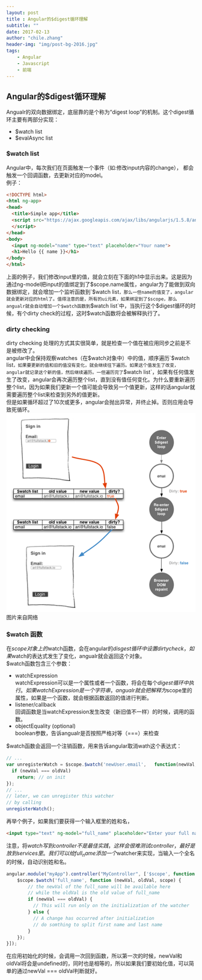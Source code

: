 ```yaml
---
layout: post
title : Angular的$digest循环理解
subtitle: ""
date: 2017-02-13
author: "chile.zhang"
header-img: "img/post-bg-2016.jpg"
tags:
    - Angular
    - Javascript
    - 前端
---
```


## Angular的$digest循环理解
Angualr的双向数据绑定，底层靠的是个称为“digest loop”的机制。这个digest循环主要有两部分实现：  
- $watch list  
- $evalAsync list  

### $watch list
Angular中，每次我们在页面触发一个事件（如:修改input内容的change）， 都会触发一个回调函数，去更新对应的model。  
例子：  

```html   
<!DOCTYPE html> 
<html ng-app> 
<head> 
  <title>Simple app</title> 
  <script src="https://ajax.googleapis.com/ajax/libs/angularjs/1.5.8/angular.js"> 
  </script> 
</head> 
<body> 
  <input ng-model="name" type="text" placeholder="Your name"> 
  <h1>Hello {{ name }}</h1> 
</body> 
</html>
```

上面的例子，我们修改input里的值，就会立刻在下面的h1中显示出来。这是因为通过ng-model把input的值绑定到了$scope.name属性，angular为了能做到双向数据绑定，就会增加一个监听函数到`$watch list`，那么一但name的值变了，angular就会更新对应的html了。值得注意的是，所有的ui元素，如果绑定到了$scope，那么angualr就会自动增加一个$watch函数到`$watch list`中，当执行这个$digest循环的时候，有个dirty check的过程，这时$watch函数将会被解释执行了。

### dirty checking
dirty checking 处理的方式其实很简单，就是检查一个值在被应用同步之前是不是被修改了。  
angular中会保持观察watches（在$watch对象中）中的值，顺序遍历`$watch list`，如果要更新的值和旧的值没有变化，就会继续往下遍历。如果这个值发生了改变，angular就记录这个新的值，然后继续遍历。一但遍历完了`$watch list`，如果有任何值发生了改变，angular会再次遍历整个list，直到没有值任何变化。为什么要重新遍历整个list，因为如果我们更新一个值可能会导致另一个值更新，这样的话angular就需要遍历整个list来检查到另外的值更新。  
但是如果循环超过了10次或更多，angular会抛出异常，并终止掉。否则应用会导致死循环。
![digest_loop](/img/in-post/2017-02-13/digestLoop.png)
图片来自网络

### $watch 函数
在$scope对象上的$watch函数，会在angular的$disgest循环中设置dirty check，如果$watch的表达式发生了变化，angualr就会返回这个对象。  
$watch函数包含三个参数：  
- watchExpression  
watchExpression可以是一个属性或者一个函数，将会在每个$digest循环中执行。  
如果watchExpression是一个字符串，angualr就会把解释为$scope里的属性，如果是一个函数，就会根据函数返回的值进行判断。  
- listener/callback  
回调函数是当watchExpression发生改变（新旧值不一样）的时候，调用的函数。  
- objectEquality (optional)  
boolean参数，告诉angualr是否按照严格对等（===）来检查  

$watch函数会返回一个注销函数，用来告诉angular取消wath这个表达式：  

```javascript   
// ... 
var unregisterWatch = $scope.$watch('newUser.email',   function(newVal, oldVal) {
  if (newVal === oldVal) 
    return; // on init 
}); 
// ... 
// later, we can unregister this watcher 
// by calling 
unregisterWatch();
```

再举个例子，如果我们要获得一个输入框里的姓和名，  

```html   
<input type="text" ng-model="full_name" placeholder="Enter your full name" />
```

注意，将$watch写到controller不是最佳实践，这样会很难测试controller，最好是放到services里。  
我们可以给full_name添加一个$watcher来实现，当输入一个全名的时候，自动识别姓和名。  

```javascript   
angular.module("myApp").controller("MyController", ['$scope', function ($scope) {
    $scope.$watch('full_name', function (newVal, oldVal, scope) {
        // the newVal of the full_name will be available here 
        // while the oldVal is the old value of full_name 
        if (newVal === oldVal) {
          // This will run only on the initialization of the watcher
        } else {
          // A change has occurred after initialization
          // do somthing to split first name and last name
        }
    });
}]);
```

在应用初始化的时候，会调用一次回到函数，所以第一次的时候，newVal和oldVal将会是undefined的，同时也是相等的，所以如果我们要初始化值，可以简单的通过newVal === oldVal判断就好。